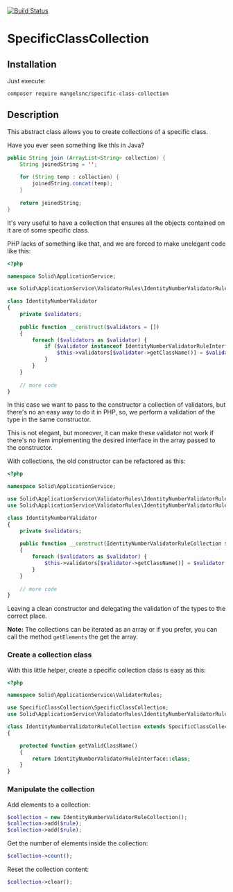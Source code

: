 [![Build Status](https://travis-ci.org/mangelsnc/specific-class-collection.svg?branch=master)](https://travis-ci.org/mangelsnc/specific-class-collection)
# SpecificClassCollection

## Installation

Just execute:

```
composer require mangelsnc/specific-class-collection
```

## Description

This abstract class allows you to create collections of a specific class.

Have you ever seen something like this in Java?

```java
public String join (ArrayList<String> collection) {
    String joinedString = '';
    
    for (String temp : collection) {
        joinedString.concat(temp);
    }
    
    return joinedString;
}
```

It's very useful to have a collection that ensures all the objects contained on it are of some specific class.

PHP lacks of something like that, and we are forced to make unelegant code like this:

```php
<?php

namespace Solid\ApplicationService;

use Solid\ApplicationService\ValidatorRules\IdentityNumberValidatorRuleInterface;

class IdentityNumberValidator
{
    private $validators;
    
    public function __construct($validators = [])
    {
        foreach ($validators as $validator) {
            if ($validator instanceof IdentityNumberValidatorRuleInterface) {
                $this->validators[$validator->getClassName()] = $validator;
            }
        }
    }
    
    // more code
}
```

In this case we want to pass to the constructor a collection of validators, but there's no
an easy way to do it in PHP, so, we perform a validation of the type in the same constructor.

This is not elegant, but moreover, it can make these validator not work if there's no item implementing the desired 
interface in the array passed to the constructor.


With collections, the old constructor can be refactored as this:

```php
<?php

namespace Solid\ApplicationService;

use Solid\ApplicationService\ValidatorRules\IdentityNumberValidatorRuleCollection;
use Solid\ApplicationService\ValidatorRules\IdentityNumberValidatorRuleInterface;

class IdentityNumberValidator
{
    private $validators;
    
    public function __construct(IdentityNumberValidatorRuleCollection $validators)
    {
        foreach ($validators as $validator) {
            $this->validators[$validator->getClassName()] = $validator;
        }
    }
    
    // more code
}
```

Leaving a clean constructor and delegating the validation of the types to the correct place.

**Note:** The collections can be iterated as an array or if you prefer, you can call the method `getElements` the get the array.

### Create a collection class
With this little helper, create a specific collection class is easy as this:

```php
<?php

namespace Solid\ApplicationService\ValidatorRules;

use SpecificClassCollection\SpecificClassCollection;
use Solid\ApplicationService\ValidatorRules\IdentityNumberValidatorRuleInterface;

class IdentityNumberValidatorRuleCollection extends SpecificClassCollection
{

    protected function getValidClassName()
    {
        return IdentityNumberValidatorRuleInterface::class;
    }
}
```

### Manipulate the collection


Add elements to a collection:

```php
$collection = new IdentityNumberValidatorRuleCollection();
$collection->add($rule);
$collection->add($rule);

```

Get the number of elements inside the collection:

```php
$collection->count();
```

Reset the collection content:

```php
$collection->clear();
```
